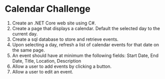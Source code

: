 # Calendar Challenge

1.   Create an .NET Core web site using C#.
2.   Create a page that displays a calendar. Default the selected day to the current day.
3.   Create a sql database to store and retrieve events.
4.   Upon selecting a day, refresh a list of calendar events for that date on the same page.
5.   An event should have at minimum the following fields: Start Date, End Date, Title, Location, Description
6.   Allow a user to add events by clicking a button.
7.   Allow a user to edit an event.